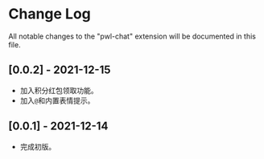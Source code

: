 # Change Log

All notable changes to the "pwl-chat" extension will be documented in this file.

## [0.0.2] - 2021-12-15
- 加入积分红包领取功能。
- 加入`@`和内置表情提示。

## [0.0.1] - 2021-12-14
- 完成初版。